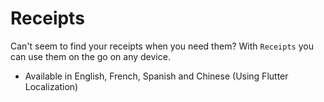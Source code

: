 # Receipts

Can't seem to find your receipts when you need them? With `Receipts` you can use them on the go on any device.

- Available in English, French, Spanish and Chinese (Using Flutter Localization)
